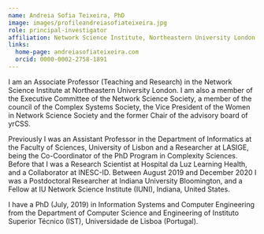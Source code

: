 ```yaml
---
name: Andreia Sofia Teixeira, PhD
image: images/profileandreiasofiateixeira.jpg
role: principal-investigator
affiliation: Network Science Institute, Northeastern University London
links:
  home-page: andreiasofiateixeira.com
  orcid: 0000-0002-2758-1891
---
```


I am an Associate Professor (Teaching and Research) in the Network Science Institute at Northeastern University London. I am also a member of the Executive Committee of the Network Science Society, a member of the council of the Complex Systems Society, the Vice President of the Women in Network Science Society and the former Chair of the advisory board of yrCSS.

Previously I was an Assistant Professor in the Department of Informatics at the Faculty of Sciences, University of Lisbon and a Researcher at LASIGE, being the Co-Coordinator of the PhD Program in Complexity Sciences. Before that I was a Research Scientist at Hospital da Luz Learning Health, and a Collaborator at INESC-ID. Between August 2019 and December 2020 I was a Postdoctoral Researcher at Indiana University Bloomington, and a Fellow at IU Network Science Institute (IUNI), Indiana, United States.

I have a PhD (July, 2019) in Information Systems and Computer Engineering from the Department of Computer Science and Engineering of Instituto Superior Técnico (IST), Universidade de Lisboa (Portugal).
